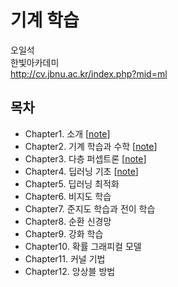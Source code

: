 # 기계 학습

오일석 <br>
한빛아카데미 <br>
http://cv.jbnu.ac.kr/index.php?mid=ml

## 목차

* Chapter1. 소개 [[note](https://1drv.ms/p/s!AllPqyV9kKUrj3OUglopZnllyudy)]
* Chapter2. 기계 학습과 수학 [[note](https://1drv.ms/p/s!AllPqyV9kKUrkks1fLYGvzA0brYa)]
* Chapter3. 다층 퍼셉트론 [[note](https://1drv.ms/p/s!AllPqyV9kKUrwVslH5Kl1AfVPpzU)]
* Chapter4. 딥러닝 기초 [[note](https://1drv.ms/p/s!AllPqyV9kKUrwWSlNXWHef2S2KME)]
* Chapter5. 딥러닝 최적화
* Chapter6. 비지도 학습
* Chapter7. 준지도 학습과 전이 학습
* Chapter8. 순환 신경망
* Chapter9. 강화 학습
* Chapter10. 확률 그래피컬 모델
* Chapter11. 커널 기법
* Chapter12. 앙상블 방법
